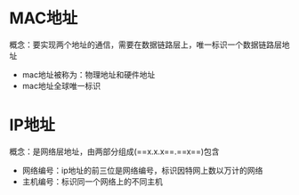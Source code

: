 # MAC地址
概念：要实现两个地址的通信，需要在数据链路层上，唯一标识一个数据链路层地址
* mac地址被称为：物理地址和硬件地址
* mac地址全球唯一标识
# IP地址 
概念：是网络层地址，由两部分组成(==x.x.x==.==x==)包含
* 网络编号：ip地址的前三位是网络编号，标识因特网上数以万计的网络
* 主机编号：标识同一个网络上的不同主机